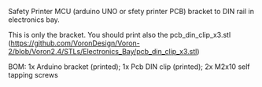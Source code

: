 Safety Printer MCU (arduino UNO or sfety printer PCB) bracket to DIN rail in electronics bay.

This is only the bracket. You should print also the pcb_din_clip_x3.stl (https://github.com/VoronDesign/Voron-2/blob/Voron2.4/STLs/Electronics_Bay/pcb_din_clip_x3.stl)

BOM:
1x Arduino bracket (printed);
1x Pcb DIN clip (printed);
2x M2x10 self tapping screws
